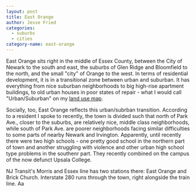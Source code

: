 ```yaml
---
layout: post
title: East Orange
author: Jesse Fried
categories:
  - suburbs
  - cities
category-name: east-orange
---
```


East Orange sits right in the middle of Essex County, between the City of Newark to the south and east, the suburbs of Glen Ridge and Bloomfield to the north, and the small "city" of Orange to the west. In terms of residential development, it is in a transitional zone between urban and suburban. It has everything from nice suburban neighborhoods to big high-rise apartment buildings, to old urban houses in poor states of repair - what I would call "Urban/Suburban" on my <a href="{{ site.baseurl }}/land-use.html" >land use map</a>.

Socially, too, East Orange reflects this urban/subrban transition. According to a resident I spoke to recently, the town is divided such that north of Park Ave., closer to the suburbs, are relatively nice, middle class neighborhoods, while south of Park Ave. are poorer neighborhoods facing similar difficulties to some parts of nearby Newark and Irvington. Apparently, until recently there were two high schools - one pretty good school in the northern part of town and another struggling with violence and other urban high school type problems in the southenr part. They recently combined on the campus of the now defunct Upsala College.

NJ Transit's Morris and Essex line has two stations there: East Orange and Brick Church. Interstate 280 runs through the town, right alongside the train line. Aa